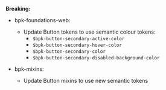 **Breaking:**

- bpk-foundations-web:
    - Update Button tokens to use semantic colour tokens:
        - `$bpk-button-secondary-active-color`
        - `$bpk-button-secondary-hover-color`
        - `$bpk-button-secondary-color`
        - `$bpk-button-secondary-disabled-background-color`

- bpk-mixins:
    - Update Button mixins to use new semantic tokens